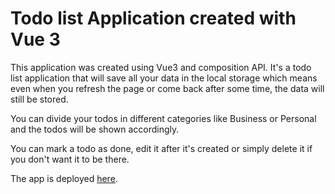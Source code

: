# Todo list Application created with Vue 3 

This application was created using Vue3 and composition API. It's a todo list application that will save all your data in the local storage which means even when you refresh the page or come back after some time, the data will still be stored. 

You can divide your todos in different categories like Business or Personal and the todos will be shown accordingly. 

You can mark a todo as done, edit it after it's created or simply delete it if you don't want it to be there.

The app is deployed  [here](todolist-ninad.netlify.app).

